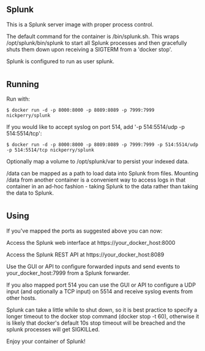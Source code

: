 #

Splunk
----------------------------------------------------------------------
 
This is a Splunk server image with proper process control.

The default command for the container is /bin/splunk.sh. This wraps /opt/splunk/bin/splunk to start all Splunk processes and then gracefully shuts them down upon receiving a SIGTERM from a 'docker stop'.

Splunk is configured to run as user splunk.

#

Running
----------------------------------------------------------------------

Run with:

    $ docker run -d -p 8000:8000 -p 8089:8089 -p 7999:7999 nickperry/splunk

If you would like to accept syslog on port 514, add '-p 514:5514/udp -p 514:5514/tcp':

    $ docker run -d -p 8000:8000 -p 8089:8089 -p 7999:7999 -p 514:5514/udp -p 514:5514/tcp nickperry/splunk

Optionally map a volume to /opt/splunk/var to persist your indexed data.

/data can be mapped as a path to load data into Splunk from files. Mounting /data from another container is a convenient way to access logs in that container in an ad-hoc fashion - taking Splunk to the data rather than taking the data to Splunk. 

#

Using
----------------------------------------------------------------------

If you've mapped the ports as suggested above you can now:

Access the Splunk web interface at https://your_docker_host:8000

Access the Splunk REST API at https://your_docker_host:8089

Use the GUI or API to configure forwarded inputs and send events to your_docker_host:7999 from a Splunk forwarder.

If you also mapped port 514 you can use the GUI or API to configure a UDP input (and optionally a TCP input) on 5514 and receive syslog events from other hosts.

Splunk can take a little while to shut down, so it is best practice to specify a longer timeout to the docker stop command (docker stop -t 60), otherwise it is likely that docker's default 10s stop timeout will be breached and the splunk processes will get SIGKILLed.

Enjoy your container of Splunk!

